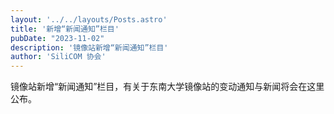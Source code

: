 ```yaml
---
layout: '../../layouts/Posts.astro'
title: '新增“新闻通知”栏目'
pubDate: "2023-11-02"
description: '镜像站新增“新闻通知”栏目'
author: 'SiliCOM 协会'
---
```


镜像站新增“新闻通知”栏目，有关于东南大学镜像站的变动通知与新闻将会在这里公布。
